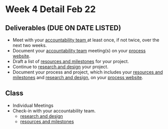# Week 4 Detail Feb 22

## Deliverables \(DUE ON DATE LISTED\)

* Meet with your [accountability team ](../assignments/accountability_partner.md)at least once, if not twice, over the next two weeks. 
* Document your [accountability team](../assignments/accountability_partner.md) meeting\(s\) on your [process website](../pre-work/website.md).
* Draft a list of [resources and milestones](../project_plan/) for your project.
* Continue to [research and design](../project_plan/) your project.
* Document your process and project, which includes your [resources and milestones](../project_plan/) and [research and design](../project_plan/), on your [process website](../pre-work/website.md).

## Class

* Individual Meetings
* Check-in with your accountability team.
  * [research and design](../project_plan/)
  * [resources and milestones](../project_plan/)




